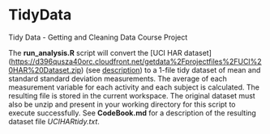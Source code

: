 # TidyData

Tidy Data - Getting and Cleaning Data Course Project

The **run_analysis.R** script will convert the [UCI HAR dataset] (https://d396qusza40orc.cloudfront.net/getdata%2Fprojectfiles%2FUCI%20HAR%20Dataset.zip) (see [description](http://archive.ics.uci.edu/ml/datasets/Human+Activity+Recognition+Using+Smartphones)) to a 1-file tidy dataset of mean and standard standard deviation measurements. The average of each measurement variable for each activity and each subject is calculated. The resulting file is stored in the current workspace. The original dataset must also be unzip and present in your working directory for this script to execute successfully. See **CodeBook.md** for a description of the resulting dataset file *UCIHARtidy.txt*.


